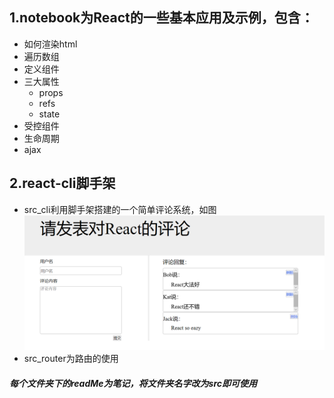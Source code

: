 ## 1.notebook为React的一些基本应用及示例，包含：
* 如何渲染html
* 遍历数组
* 定义组件
* 三大属性
  + props
  + refs
  + state
* 受控组件
* 生命周期
* ajax

## 2.react-cli脚手架
* src_cli利用脚手架搭建的一个简单评论系统，如图
![comment](./comment.png)
* src_router为路由的使用
##### 每个文件夹下的readMe为笔记，将文件夹名字改为src即可使用